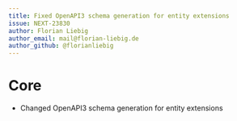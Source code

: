 ```yaml
---
title: Fixed OpenAPI3 schema generation for entity extensions
issue: NEXT-23830
author: Florian Liebig
author_email: mail@florian-liebig.de
author_github: @florianliebig
---
```

# Core
* Changed OpenAPI3 schema generation for entity extensions
